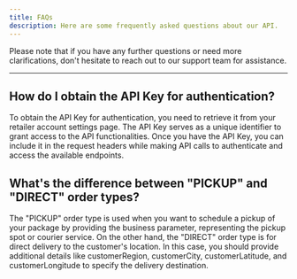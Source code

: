 ```yaml
---
title: FAQs
description: Here are some frequently asked questions about our API.
---
```


Please note that if you have any further questions or need more clarifications, don't hesitate to reach out to our support team for assistance.

---

## How do I obtain the API Key for authentication?

To obtain the API Key for authentication, you need to retrieve it from your retailer account settings page. The API Key serves as a unique identifier to grant access to the API functionalities. Once you have the API Key, you can include it in the request headers while making API calls to authenticate and access the available endpoints.

## What's the difference between "PICKUP" and "DIRECT" order types?

The "PICKUP" order type is used when you want to schedule a pickup of your package by providing the business parameter, representing the pickup spot or courier service. On the other hand, the "DIRECT" order type is for direct delivery to the customer's location. In this case, you should provide additional details like customerRegion, customerCity, customerLatitude, and customerLongitude to specify the delivery destination.
